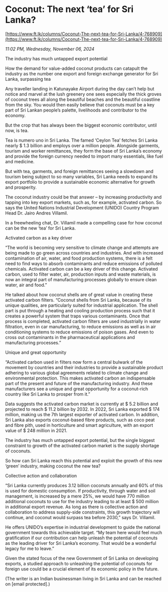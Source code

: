 # Coconut: The next ‘tea’ for Sri Lanka?

[https://www.ft.lk/columns/Coconut-The-next-tea-for-Sri-Lanka/4-768909](https://www.ft.lk/columns/Coconut-The-next-tea-for-Sri-Lanka/4-768909)

*11:02 PM, Wednesday, November 06, 2024*

The industry has much untapped export potential

How the demand for value-added coconut products can catapult the industry as the number one export and foreign exchange generator for Sri Lanka, surpassing tea

Any traveller landing in Katunayake Airport during the day can’t help but notice and marvel at the lush greenery one sees especially the thick groves of coconut trees all along the beautiful beaches and the beautiful coastline from the sky. You would then easily believe that coconuts must be a key part of Sri Lankan people’s palette, livelihoods and contributor to the economy.

But the crop that has always been the biggest economic contributor, until now, is tea.

Tea is numero uno in Sri Lanka. The famed ‘Ceylon Tea’ fetches Sri Lanka nearly $ 1.3 billion and employs over a million people. Alongside garments, tourism and worker remittances, they form the base of Sri Lanka’s economy and provide the foreign currency needed to import many essentials, like fuel and medicine.

But with tea, garments, and foreign remittances seeing a slowdown and tourism being subject to so many variables, Sri Lanka needs to expand its export portfolio to provide a sustainable economic alternative for growth and prosperity.

The coconut industry could be that answer – by increasing productivity and tapping into key export markets, such as, for example, activated carbon. So says the United Nations Industrial Development (UNIDO) Country Program Head Dr. Jairo Andres Villamil.

In a freewheeling chat, Dr. Villamil made a compelling case for how coconut can be the new ‘tea’ for Sri Lanka.

Activated carbon as a key driver

“The world is becoming very sensitive to climate change and attempts are being made to go green across countries and industries. And with increased contamination of air, water, and food production systems, there is a felt need to find ways to absorb contaminants and reduce emissions of polluted chemicals. Activated carbon can be a key driver of this change. Activated carbon, used to filter water, air, production inputs and waste materials, is now an integral part of manufacturing processes globally to ensure clean water, air and food.”

He talked about how coconut shells are of great value in creating these activated carbon filters. “Coconut shells from Sri Lanka, because of its unique qualities, are particularly suited for industrial application. The shell part is put through a heating and cooling production process such that it creates a powerful system that traps various contaminants. Once that process is completed, activated carbon filters are used industrially in water filtration, even in car manufacturing, to reduce emissions as well as in air conditioning systems to reduce emissions of poison gases. And even to cross out contaminants in the pharmaceutical applications and manufacturing processes.”

Unique and great opportunity

“Activated carbon used in filters now form a central bulwark of the movement by countries and their industries to provide a sustainable product adhering to various global agreements related to climate change and environmental protection. This makes activated carbon an indispensable part of the present and future of the manufacturing industry. And these manufacturers see a unique and great opportunity for a coconut-rich country like Sri Lanka to prosper from it.”

Data suggests the activated carbon market is currently at $ 5.2 billion and projected to reach $ 11.2 billion by 2032. In 2022, Sri Lanka exported $ 174 million, making us the 7th largest exporter of activated carbon. In addition, Sri Lanka also exports coconut-based fibre products, such as coco peat and fibre pith, used in horticulture and smart agriculture, with an export value of $ 248 million in 2021.

The industry has much untapped export potential, but the single biggest constraint to growth of the activated carbon market is the supply shortage of coconuts.

So how can Sri Lanka reach this potential and exploit the growth of this new ‘green’ industry, making coconut the new tea?

Collective action and collaboration

“Sri Lanka currently produces 3.12 billion coconuts annually and 60% of this is used for domestic consumption. If productivity, through water and soil management, is increased by a mere 25%, we would have 770 million additional coconuts to use for the industry leading to at least $ 500 million in additional export revenue. As long as there is collective action and collaboration to address supply-side constraints, this growth trajectory will continue, and coconut would surpass tea before 2030,” says Dr. Villamil.

He offers UNIDO’s expertise in industrial development to guide the national government towards this achievable target. “My team here would feel much gratification if our contribution can help unleash the potential of coconuts as the leading driver for Sri Lanka’s economy. That would be a wonderful legacy for me to leave.”

Given the stated focus of the new Government of Sri Lanka on developing exports, a studied approach to unleashing the potential of coconuts for foreign use could be a crucial element of its economic policy in the future.

(The writer is an Indian businessman living in Sri Lanka and can be reached on [email protected].)

